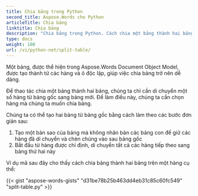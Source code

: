 ```yaml
---
title: Chia bảng trong Python
second_title: Aspose.Words cho Python
articleTitle: Chia bảng
linktitle: Chia bảng
description: "Chia bảng trong Python. Cách chia một bảng thành hai bảng riêng biệt Python."
type: docs
weight: 100
url: /vi/python-net/split-table/
---
```


Một bảng, được thể hiện trong Aspose.Words Document Object Model, được tạo thành từ các hàng và ô độc lập, giúp việc chia bảng trở nên dễ dàng.

Để thao tác chia một bảng thành hai bảng, chúng ta chỉ cần di chuyển một số hàng từ bảng gốc sang bảng mới. Để làm điều này, chúng ta cần chọn hàng mà chúng ta muốn chia bảng.

Chúng ta có thể tạo hai bảng từ bảng gốc bằng cách làm theo các bước đơn giản sau:

1. Tạo một bản sao của bảng mà không nhân bản các bảng con để giữ các hàng đã di chuyển và chèn chúng vào sau bảng gốc
2. Bắt đầu từ hàng được chỉ định, di chuyển tất cả các hàng tiếp theo sang bảng thứ hai này

Ví dụ mã sau đây cho thấy cách chia bảng thành hai bảng trên một hàng cụ thể:

{{< gist "aspose-words-gists" "d31be78b25b463dd4eb31c85c60fc549" "split-table.py" >}}
